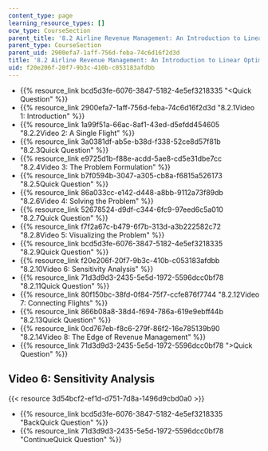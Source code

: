 ```yaml
---
content_type: page
learning_resource_types: []
ocw_type: CourseSection
parent_title: '8.2 Airline Revenue Management: An Introduction to Linear Optimization '
parent_type: CourseSection
parent_uid: 2900efa7-1aff-756d-feba-74c6d16f2d3d
title: '8.2 Airline Revenue Management: An Introduction to Linear Optimization '
uid: f20e206f-20f7-9b3c-410b-c053183afdbb
---
```


*   {{% resource_link bcd5d3fe-6076-3847-5182-4e5ef3218335 "\<Quick Question" %}}
*   {{% resource_link 2900efa7-1aff-756d-feba-74c6d16f2d3d "8.2.1Video 1: Introduction" %}}
*   {{% resource_link 1a99f51a-66ac-8af1-43ed-d5efdd454605 "8.2.2Video 2: A Single Flight" %}}
*   {{% resource_link 3a0381df-ab5e-b38d-f338-52ce8d57f81b "8.2.3Quick Question" %}}
*   {{% resource_link e9725d1b-f88e-acdd-5ae8-cd5e31dbe7cc "8.2.4Video 3: The Problem Formulation" %}}
*   {{% resource_link b7f0594b-3047-a305-cb8a-f6815a526173 "8.2.5Quick Question" %}}
*   {{% resource_link 86a033cc-e142-d448-a8bb-9112a73f89db "8.2.6Video 4: Solving the Problem" %}}
*   {{% resource_link 52678524-d9df-c344-6fc9-97eed6c5a010 "8.2.7Quick Question" %}}
*   {{% resource_link f7f2a67c-b479-6f7b-313d-a3b222582c72 "8.2.8Video 5: Visualizing the Problem" %}}
*   {{% resource_link bcd5d3fe-6076-3847-5182-4e5ef3218335 "8.2.9Quick Question" %}}
*   {{% resource_link f20e206f-20f7-9b3c-410b-c053183afdbb "8.2.10Video 6: Sensitivity Analysis" %}}
*   {{% resource_link 71d3d9d3-2435-5e5d-1972-5596dcc0bf78 "8.2.11Quick Question" %}}
*   {{% resource_link 80f150bc-38fd-0f84-75f7-ccfe876f7744 "8.2.12Video 7: Connecting Flights" %}}
*   {{% resource_link 866b08a8-38d4-f694-786a-619e9ebff44b "8.2.13Quick Question" %}}
*   {{% resource_link 0cd767eb-f8c6-279f-86f2-16e785139b90 "8.2.14Video 8: The Edge of Revenue Management" %}}
*   {{% resource_link 71d3d9d3-2435-5e5d-1972-5596dcc0bf78 "\>Quick Question" %}}

Video 6: Sensitivity Analysis
-----------------------------

{{< resource 3d54bcf2-ef1d-d751-7d8a-1496d9cbd0a0 >}}

*   {{% resource_link bcd5d3fe-6076-3847-5182-4e5ef3218335 "BackQuick Question" %}}
*   {{% resource_link 71d3d9d3-2435-5e5d-1972-5596dcc0bf78 "ContinueQuick Question" %}}